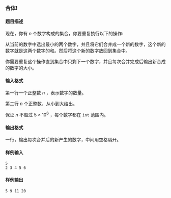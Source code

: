 ### 合体!

#### 题目描述

现在，你有 $n$ 个数字构成的集合，你要重复执行以下的操作:

从当前的数字中选出最小的两个数字，并且将它们合并成一个新的数字，这个新的数字就是这两个数字的和。然后将这个新的数字放回到集合中。

你需要重复这个操作直到集合中只剩下一个数字，并且每次合并完成后输出新合成的数字的大小。

#### 输入格式

第一行一个正整数 $n$ ，表示数字的数量。

第二行 $n$ 个正整数，从小到大给出。

保证 $n$ 不超过 $5 \times 10^6$ ，每个数字都在 `int` 范围内。

#### 输出格式

一行，输出每次合并后的新产生的数字，中间用空格隔开。

#### 样例输入

```
5
2 3 4 5 6
```

#### 样例输出

```
5 9 11 20
```
